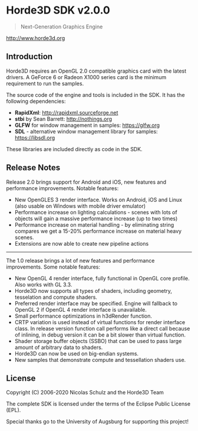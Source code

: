 Horde3D SDK v2.0.0
==================

> Next-Generation Graphics Engine

http://www.horde3d.org

## Introduction

Horde3D requires an OpenGL 2.0 compatible graphics card with the latest drivers.
A GeForce 6 or Radeon X1000 series card is the minimum requirement to run the samples.

The source code of the engine and tools is included in the SDK. It has the following dependencies:

 * **RapidXml**: http://rapidxml.sourceforge.net
 * **stbi** by Sean Barrett: http://nothings.org
 * **GLFW** for window management in samples: https://glfw.org
 * **SDL** - alternative window management library for samples: https://libsdl.org
		
These libraries are included directly as code in the SDK.

## Release Notes

Release 2.0 brings support for Android and iOS, new features and performance improvements.
Notable features:

 * New OpenGLES 3 render interface. Works on Android, iOS and Linux (also usable on Windows with mobile driver emulator)
 * Performance increase on lighting calculations - scenes with lots of objects will gain a massive performance increase (up to two times)
 * Performance increase on material handling - by eliminating string compares we get a 15-20% performance increase on material heavy scenes.
 * Extensions are now able to create new pipeline actions 


***
The 1.0 release brings a lot of new features and performance improvements. 
Some notable features:

 * New OpenGL 4 render interface, fully functional in OpenGL core profile. Also works with GL 3.3.
 * Horde3D now supports all types of shaders, including geometry, tesselation and compute shaders. 
 * Preferred render interface may be specified. Engine will fallback to OpenGL 2 if OpenGL 4 render interface is unavailable.
 * Small performance optimizations in h3dRender function.
 * CRTP variation is used instead of virtual functions for render interface class. 
   In release version function call performs like a direct call because of inlining, 
   in debug version it can be a bit slower than virtual function.
 * Shader storage buffer objects (SSBO) that can be used to pass large amount of arbitrary data to shaders.
 * Horde3D can now be used on big-endian systems.
 * New samples that demonstrate compute and tessellation shaders use.

## License

Copyright (C) 2006-2020 Nicolas Schulz and the Horde3D Team
	
The complete SDK is licensed under the terms of the Eclipse Public License (EPL).
	
Special thanks go to the University of Augsburg for supporting this project!
	
